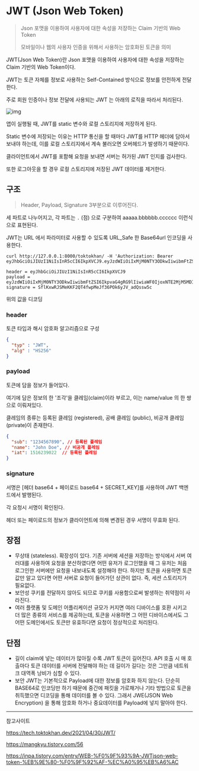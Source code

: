 # JWT (Json Web Token)

> Json 포맷을 이용하여 사용자에 대한 속성을 저장하는 Claim 기반의 Web Token
>
> 모바일이나 웹의 사용자 인증을 위해서 사용하는 암호화된 토큰을 의미



JWT(Json Web Token)란 Json 포맷을 이용하여 사용자에 대한 속성을 저장하는 Claim 기반의 Web Token이다.

JWT는 토큰 자체를 정보로 사용하는 Self-Contained 방식으로 정보를 안전하게 전달한다.

주로 회원 인증이나 정보 전달에 사용되는 JWT 는 아래의 로직을 따라서 처리된다.

![img](https://blog.kakaocdn.net/dn/rdboS/btqArUrgcMr/HWY80zNL9reAv6FeE6AYE1/img.png)

앱이 실행될 때, JWT를 static 변수와 로컬 스토리지에 저장하게 된다.

Static 변수에 저장되는 이유는 HTTP 통신을 할 때마다 JWT를 HTTP 헤더에 담아서 보내야 하는데, 이를 로컬 스토리지에서 계속 불러오면 오버헤드가 발생하기 때문이다.

클라이언트에서 JWT를 포함해 요청을 보내면 서버는 허가된 JWT 인지를 검사한다.

또한 로그아웃을 할 경우 로컬 스토리지에 저장된 JWT 데이터를 제거한다.



## 구조

> Header, Payload, Signature 3부분으로 이루어진다.

세 파트로 나누어지고, 각 파트는 `.` (점) 으로 구분하여 aaaaa.bbbbbb.cccccc 이런식으로 표현된다.

JWT는 URL 에서 파라미터로 사용할 수 있도록 URL_Safe 한 Base64url 인코딩을 사용한다.



```
curl http://127.0.0.1:8000/toktokhan/ -H 'Authorization: Bearer eyJhbGciOiJIUzI1NiIsInR5cCI6IkpXVCJ9.eyJzdWIiOiIxMjM0NTY3ODkwIiwibmFtZSI6IkpvaG4gRG9lIiwiaWF0IjoxNTE2MjM5MDIyfQ.SflKxwRJSMeKKF2QT4fwpMeJf36POk6yJV_adQssw5c

header = eyJhbGciOiJIUzI1NiIsInR5cCI6IkpXVCJ9
payload = eyJzdWIiOiIxMjM0NTY3ODkwIiwibmFtZSI6IkpvaG4gRG9lIiwiaWF0IjoxNTE2MjM5MDIyfQ
signature = SflKxwRJSMeKKF2QT4fwpMeJf36POk6yJV_adQssw5c
```



위의 값을 디코딩

### header

토큰 타입과 해시 암호화 알고리즘으로 구성

```json
{
  "typ" : "JWT",
  "alg" : "HS256"
}
```



### payload

토큰에 담을 정보가 들어있다.

여기에 담은 정보의 한 '조각'을 클레임(claim)이라 부르고, 이는 name/value 의 한 쌍으로 이뤄져있다.

클레임의 종류는 등록된 클레임 (registered), 공배 클레임 (public), 비공개 클레임(private)이  존재한다.

```json
{
  "sub": "1234567890", // 등록된 플레임
  "name": "John Doe", // 비공개 플레임
  "iat": 1516239022  // 등록된 플레임
}
```



### signature

서명은 [헤더 base64 + 페이로드 base64 + SECRET_KEY]를 사용하여 JWT 백엔드에서 발행된다.

각 요청시 서명이 확인된다.

헤더 또는 페이로드의 정보가 클라이언트에 의해 변경된 경우 서명이 무효화 된다.



## 장점

- 무상태 (stateless). 확장성이 있다. 기존 서버에 세션을 저장하는 방식에서 서버 여러대를 사용하여 요청을 분산하였다면 어떤 유저가 로그인했을 때 그 유저는 처음 로그인한 서버에만 요청을 내보내도록 설정해야 한다. 하지만 토큰을 사용하면 토큰 값만 알고 있다면 어떤 서버로 요청이 들어가던 상관이 없다. 즉, 세션 스토리지가 필요없다.
- 보안성 쿠키를 전달하지 않아도 되므로 쿠키를 사용함으로써 발생하는 취약점이 사라진다.
- 여러 플랫폼 및 도메인 어플리케이션 규모가 커지면 여러 디바이스를 호환 시키고 더 많은 종류의 서비스를 제공하는데, 토큰을 사용하면 그 어떤 디바이스에서도 그 어떤 도메인에서도 토큰만 유효하다면 요청이 정상적으로 처리된다.



## 단점

- 길이 claim에 넣는 데이터가 많아질 수록 JWT 토큰이 길어진다. API 호출 시 매 호출마다 토큰 데이터를 서버에 전달해야 하는 데 길이가 길다는 것은 그만큼 네트워크 대역폭 낭비가 심할 수 있다.
- 보안 JWT는 기본적으로 Payload에 대한 정보를 암호화 하지 않는다. 단순히 BASE64로 인코딩만 하기 때문에 중간에 패킷을 가로채거나 기타 방법으로 토큰을 취득했으면 디코딩을 통해 데이터를 볼 수 있다. 그래서 JWE(JSON Web Encryption) 을 통해 암호화 하거나 중요데이터를 Payload에 넣지 말아야 한다.



---

참고사이트 

https://tech.toktokhan.dev/2021/04/30/JWT/

https://mangkyu.tistory.com/56

https://inpa.tistory.com/entry/WEB-%F0%9F%93%9A-JWTjson-web-token-%EB%9E%80-%F0%9F%92%AF-%EC%A0%95%EB%A6%AC